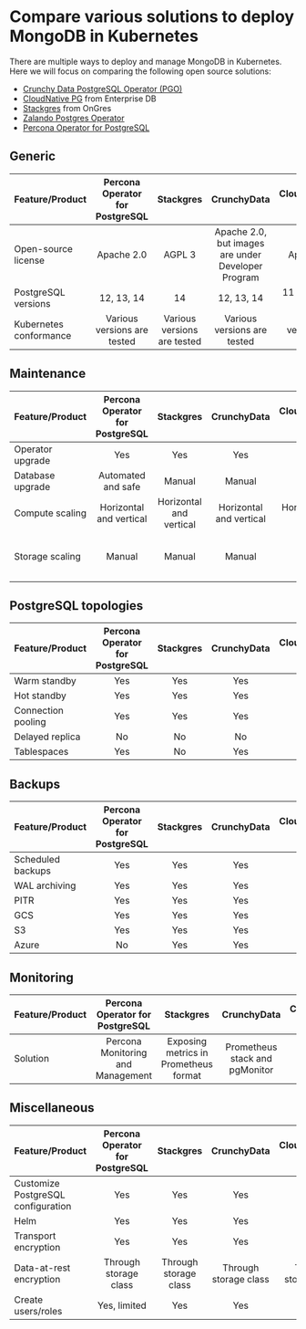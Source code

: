 # Compare various solutions to deploy MongoDB in Kubernetes

There are multiple ways to deploy and manage MongoDB in Kubernetes. Here we will focus on comparing the following open source solutions:

* [Crunchy Data PostgreSQL Operator (PGO)](https://github.com/CrunchyData/postgres-operator)
* [CloudNative PG](https://github.com/cloudnative-pg/cloudnative-pg) from Enterprise DB 
* [Stackgres](https://github.com/ongres/stackgres) from OnGres
* [Zalando Postgres Operator](https://github.com/zalando/postgres-operator)
* [Percona Operator for PostgreSQL](https://github.com/percona/percona-postgresql-operator/)

## Generic

| Feature/Product        |     Percona Operator for PostgreSQL    |          Stackgres          |                     CrunchyData                     |     CloudNativePG (EDB)     | Zalando |
|------------------------|:---------------------------:|:---------------------------:|:---------------------------------------------------:|:---------------------------:|:-------:|
| Open-source license    |          Apache 2.0         |            AGPL 3           | Apache 2.0, but images are under Developer Program  |          Apache 2.0         |   MIT   |
| PostgreSQL versions    |          12, 13, 14         |              14             |                      12, 13, 14                     |     11 - 14, 15 in Beta     | 11 - 14 |
| Kubernetes conformance | Various versions are tested | Various versions are tested |             Various versions are tested             | Various versions are tested | AWS EKS |

## Maintenance

| Feature/Product  |   Percona Operator for PostgreSQL   |        Stackgres        |       CrunchyData       |   CloudNativePG (EDB)   |            Zalando            |
|------------------|:-----------------------:|:-----------------------:|:-----------------------:|:-----------------------:|:-----------------------------:|
| Operator upgrade |           Yes           |           Yes           |           Yes           |           Yes           |              Yes              |
| Database upgrade |    Automated and safe   |          Manual         |          Manual         |          Manual         |             Manual            |
| Compute scaling  | Horizontal and vertical | Horizontal and vertical | Horizontal and vertical | Horizontal and vertical |    Horizontal and vertical    |
| Storage scaling  |          Manual         |          Manual         |          Manual         |          Manual         | Manual, automated for AWS EBS |

## PostgreSQL topologies

| Feature/Product    | Percona Operator for PostgreSQL | Stackgres | CrunchyData | CloudNativePG (EDB) | Zalando |
|--------------------|:-------------------:|:---------:|:-----------:|:-------------------:|:-------:|
| Warm standby       |         Yes         |    Yes    |     Yes     |         Yes         |   Yes   |
| Hot standby        |         Yes         |    Yes    |     Yes     |         Yes         |   Yes   |
| Connection pooling |         Yes         |    Yes    |     Yes     |         Yes         |   Yes   |
| Delayed replica    |          No         |     No    |      No     |          No         |    No   |
| Tablespaces        |         Yes         |     No    |     Yes     |          No         |    No   |

## Backups

| Feature/Product   | Percona Operator for PostgreSQL | Stackgres | CrunchyData | CloudNativePG (EDB) | Zalando |
|-------------------|:-------------------------------:|:---------:|:-----------:|:-------------------:|:-------:|
| Scheduled backups |               Yes               |    Yes    |     Yes     |         Yes         |   Yes   |
| WAL archiving     |               Yes               |    Yes    |     Yes     |         Yes         |   Yes   |
| PITR              |               Yes               |    Yes    |     Yes     |         Yes         |   Yes   |
| GCS               |               Yes               |    Yes    |     Yes     |         Yes         |   Yes   |
| S3                |               Yes               |    Yes    |     Yes     |         Yes         |   Yes   |
| Azure             |                No               |    Yes    |     Yes     |         Yes         |   Yes   |

## Monitoring

| Feature/Product |  Percona Operator for PostgreSQL  |               Stackgres               |           CrunchyData          |          CloudNativePG (EDB)          |  Zalando |
|-----------------|:---------------------------------:|:-------------------------------------:|:------------------------------:|:-------------------------------------:|:--------:|
| Solution        | Percona Monitoring and Management | Exposing metrics in Prometheus format | Prometheus stack and pgMonitor | Exposing metrics in Prometheus format | Sidecars |

## Miscellaneous

| Feature/Product                    | Percona Operator for PostgreSQL |       Stackgres       |      CrunchyData      |  CloudNativePG (EDB)  |        Zalando        |
|------------------------------------|:-------------------------------:|:---------------------:|:---------------------:|:---------------------:|:---------------------:|
| Customize PostgreSQL configuration |               Yes               |          Yes          |          Yes          |          Yes          |          Yes          |
| Helm                               |               Yes               |          Yes          |          Yes          |          Yes          |          Yes          |
| Transport encryption               |               Yes               |          Yes          |          Yes          |          Yes          |                       |
| Data-at-rest encryption            |      Through storage class      | Through storage class | Through storage class | Through storage class | Through storage class |
| Create users/roles                 |           Yes, limited          |          Yes          |          Yes          |          Yes          |      Yes, limited     |
